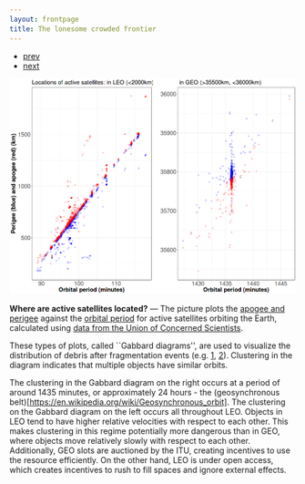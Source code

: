 ```yaml
---
layout: frontpage
title: The lonesome crowded frontier
---
```


<div class="navbar">
  <div class="navbar-inner">
      <ul class="nav">
          <li><a href="apo_peri_overlay.html">prev</a></li>
          <li><a href="launch_summary.html">next</a></li>
      </ul>
  </div>
</div> 

![Apogee and Perigee of Orbiting Satellites Against Orbital Period (2016)](../../assets/bigpublpics/leo_geo_gabbard.png)

**Where are active satellites located?** &mdash; The picture plots the [apogee and perigee](https://en.wikipedia.org/wiki/Apsis) against the [orbital period](https://en.wikipedia.org/wiki/Orbital_period) for active satellites orbiting the Earth, calculated using [data from the Union of Concerned Scientists](https://www.ucsusa.org/nuclear-weapons/space-weapons/satellite-database).

These types of plots, called ``Gabbard diagrams'', are used to visualize the distribution of debris after fragmentation events (e.g. [1](https://en.wikipedia.org/wiki/Space_debris#/media/File:Gabbard_diagram.png), [2](https://www.orbitaldebris.jsc.nasa.gov/library/satellitefraghistory/13theditionofbreakupbook.pdf)). Clustering in the diagram indicates that multiple objects have similar orbits.

The clustering in the Gabbard diagram on the right occurs at a period of around 1435 minutes, or approximately 24 hours - the (geosynchronous belt)[https://en.wikipedia.org/wiki/Geosynchronous_orbit]. The clustering on the Gabbard diagram on the left occurs all throughout LEO. Objects in LEO tend to have higher relative velocities with respect to each other. This makes clustering in this regime potentially more dangerous than in GEO, where objects move relatively slowly with respect to each other. Additionally, GEO slots are auctioned by the ITU, creating incentives to use the resource efficiently. On the other hand, LEO is under open access, which creates incentives to rush to fill spaces and ignore external effects.